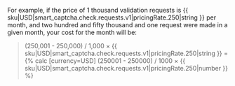 For example, if the price of 1 thousand validation requests is {{ sku|USD|smart_captcha.check.requests.v1|pricingRate.250|string }} per month, and two hundred and fifty thousand and one request were made in a given month, your cost for the month will be:

> (250,001 - 250,000) / 1,000 × {{ sku|USD|smart_captcha.check.requests.v1|pricingRate.250|string }} = {% calc [currency=USD] (250001 - 250000) / 1000 × {{ sku|USD|smart_captcha.check.requests.v1|pricingRate.250|number }} %}